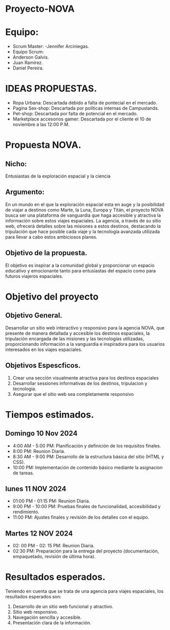 # Proyecto-NOVA
# Equipo:
 - Scrum Master:
    -Jennifer Arciniegas.
  - Equipo Scrum:
   - Anderson Galvis.
   - Juan Ramírez.
   - Daniel Pereira.
    
# IDEAS PROPUESTAS.
- Ropa Urbana: Descartada debido a falta de pontecial en el mercado.
- Pagina  Sex-shop: Descartada por políticas internas de Campuslands.
- Pet-shop: Descartada por falta de potencial en el mercado.
- Marketplace accesorios gamer: Descartada por el cliente el 10 de noviembre a las 12:00 P.M. 

# Propuesta NOVA.
## Nicho:
Entusiastas de la exploración espacial y la ciencia
## Argumento:
En un mundo en el que la exploración espacial esta en auge y la posibilidad de viajar a destinos como Marte, la Luna, Europa y Titán, el proyecto NOVA busca ser una plataforma de vanguardia que haga accesible y atractiva la información sobre estos viajes espaciales. La agencia, a través de su sitio web, ofrecerá detalles sobre las misiones a estos destinos, destacando la tripulación que hace posible cada viaje y la tecnología avanzada utilizada para llevar a cabo estos ambiciosos planes. 
## Objetivo de la propuesta.
El objetivo es inspirar a la comunidad global y proporcionar un espacio educativo y emocionante tanto para entusiastas del espacio como para futuros viajeros espaciales.

# Objetivo del proyecto
## Objetivo General.
Desarrollar un sitio web interactivo y responsivo para la agencia NOVA, que presente de manera detallada y accesible los destinos espaciales, la tripulación encargada de las misiones y las tecnologías utilizadas, proporcionando información a la vanguardia e inspiradora para los usuarios interesados en los viajes espaciales.
## Objetivos Espescficos.
1. Crear una sección visualmente atractiva para los destinos espaciales
2. Desarrollar sessiones informativas de los destinos, tripulacion y tecnologia.
3. Asegurar que el sitio web sea completamente responsivo

# Tiempos estimados. 
## Domingo 10 Nov 2024
- 4:00 AM - 5:00 PM: Planificación y definición de los requisitos finales.
- 8:00 PM: Reunion Diaria.
- 8:30 AM - 9:00 PM: Desarrollo de la estructura básica del sitio (HTML y CSS).
- 10:00 PM: Implementación de contenido básico mediante la asignacion de tareas.

## lunes 11 NOV 2024
- 01:00 PM - 01:15 PM: Reunion Diaria.
- 9:00 PM - 10:00 PM: Pruebas finales de funcionalidad, accesibilidad y rendimiento.
- 11:00 PM: Ajustes finales y revisión de los detalles con el equipo.

## Martes 12 NOV 2024
- 02: 00 PM - 02: 15 PM: Reunion Diaria.
- 02:30 PM: Preparación para la entrega del proyecto (documentación, empaquetado, revisión de última hora).

# Resultados esperados.
Teniendo en cuenta que se trata de una agencia para viajes espaciales, los resultados esperados son:
1. Desarrollo de un sitio web funcional y atractivo.
2. Sitio web responsivo.
3. Navegación sencilla y accesible.
4. Presentación clara de la información. 




